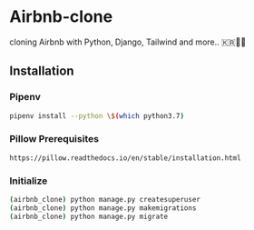 # Airbnb-clone

cloning Airbnb with Python, Django, Tailwind and more.. 🇰🇷🥰🐍

## Installation

### Pipenv

```bash
pipenv install --python \$(which python3.7)
```

### Pillow Prerequisites

```bach
https://pillow.readthedocs.io/en/stable/installation.html
```

### Initialize

```bash
(airbnb_clone) python manage.py createsuperuser
(airbnb_clone) python manage.py makemigrations
(airbnb_clone) python manage.py migrate
```
